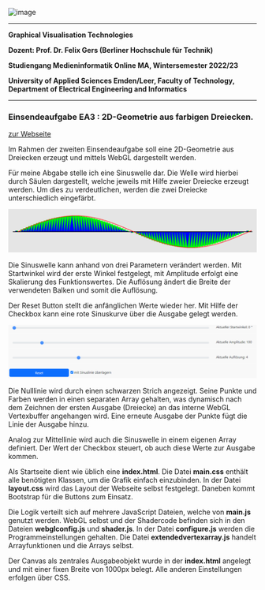 ![image](https://user-images.githubusercontent.com/32162305/150810942-99672aac-99af-47ea-849b-ba263fae0c3f.png)

---

**Graphical Visualisation Technologies**

**Dozent: Prof. Dr. Felix Gers (Berliner Hochschule für Technik)**

**Studiengang Medieninformatik Online MA, Wintersemester 2022/23**

**University of Applied Sciences Emden/Leer, Faculty of Technology, Department of Electrical Engineering and
Informatics**

---

### Einsendeaufgabe EA3 : 2D-Geometrie aus farbigen Dreiecken.

[zur Webseite](https://gvt.ckitte.de/ea3/)

Im Rahmen der zweiten Einsendeaufgabe soll eine 2D-Geometrie aus Dreiecken erzeugt und mittels WebGL dargestellt werden.

Für meine Abgabe stelle ich eine Sinuswelle dar. Die Welle wird hierbei durch Säulen dargestellt,
welche jeweils mit Hilfe zweier Dreiecke erzeugt werden. Um dies zu verdeutlichen, werden die zwei
Dreiecke unterschiedlich eingefärbt.

![](assets/2022-10-27-14-03-53-image.png)

Die Sinuswelle kann anhand von drei Parametern verändert werden. Mit Startwinkel wird der erste Winkel festgelegt, mit
Amplitude erfolgt eine Skalierung des Funktionswertes. Die Auflösung ändert die Breite der verwendeten Balken und somit
die Auflösung.

Der Reset Button stellt die anfänglichen Werte wieder her. Mit Hilfe der Checkbox kann eine rote Sinuskurve über die
Ausgabe gelegt werden.

![](assets/2022-10-27-14-05-27-image.png)

Die Nulllinie wird durch einen schwarzen Strich angezeigt. Seine Punkte und Farben werden in einen separaten Array
gehalten, was dynamisch nach dem Zeichnen der ersten Ausgabe (Dreiecke) an das interne WebGL Vertexbuffer angehangen
wird. Eine erneute Ausgabe der Punkte fügt die Linie der Ausgabe hinzu.

Analog zur Mittellinie wird auch die Sinuswelle in einem eigenen Array definiert. Der Wert der Checkbox steuert, ob auch
diese Werte zur Ausgabe kommen.

Als Startseite dient wie üblich eine **index.html**. Die Datei **main.css** enthält alle benötigten Klassen, um die Grafik
einfach einzubinden. In der Datei **layout.css** wird das Layout der Webseite selbst festgelegt. Daneben kommt Bootstrap
für die Buttons zum Einsatz.

Die Logik verteilt sich auf mehrere JavaScript Dateien, welche von **main.js** genutzt werden. WebGL selbst und der
Shadercode befinden sich in den Dateien **webglconfig.js** und **shader.js**. In der Datei **configure.js** werden die
Programmeinstellungen gehalten. Die Datei **extendedvertexarray.js** handelt Arrayfunktionen und die Arrays selbst.

Der Canvas als zentrales Ausgabeobjekt wurde in der **index.html** angelegt und mit einer fixen Breite von 1000px
belegt. Alle anderen Einstellungen erfolgen über CSS.
